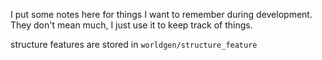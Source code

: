 
I put some notes here for things I want to remember during development. 
They don't mean much, I just use it to keep track of things.

structure features are stored in `worldgen/structure_feature`


